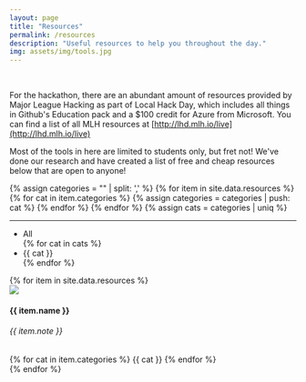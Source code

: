 ```yaml
---
layout: page
title: "Resources"
permalink: /resources
description: "Useful resources to help you throughout the day."
img: assets/img/tools.jpg
---
```

<p>&nbsp;</p>

For the hackathon, there are an abundant amount of resources provided by Major League Hacking as part of Local Hack Day, which includes all things in Github's Education pack and a $100 credit for Azure from Microsoft. You can find a list of all MLH resources at [http://lhd.mlh.io/live](http://lhd.mlh.io/live)

Most of the tools in here are limited to students only, but fret not! We've done our research and have created a list of free and cheap resources below that are open to anyone!

{% assign categories = "" | split: ',' %}
{% for item in site.data.resources %}
{% for cat in item.categories %}
{% assign categories = categories | push: cat %}
{% endfor %}
{% endfor %}
{% assign cats = categories | uniq %}

<div id="resources">
	<div class="ml-auto mr-auto text-center">
		<hr class="mt-5 mb-5">
		<ul class="nav nav-pills nav-pills-rose filters-button-group mb-5">
			<li class="nav-item">
				<a class="nav-link active" data-filter="all" data-toggle="tab">All</a>
			</li>
			{% for cat in cats %}
			<li class="nav-item">
				<a class="nav-link" data-filter=".{{ cat }}" data-toggle="tab">{{ cat }}</a>
			</li>
			{% endfor %}
		</ul>
		<div class="card-container row">
			{% for item in site.data.resources %}
			<div class="col-md-3 card-wrapper {{ item.categories | join: " "}}">
				<div class="card card-profile">
					<a href="{{ item.url }}" target="_blank">
						<div class="card-header card-header-image">
							<img class="img img-fluid" src="https://avatars.io/twitter/{{ item.twitter }}">
						</div>
					</a>
					<div class="card-body ">
						<h4 class="card-title">{{ item.name }}</h4>
						<h6 class="card-category text-gray">{{ item.note }}</h6>
					</div>
					<div class="card-footer">
						<div class="bootstrap-tagsinput rose-badge">
							{% for cat in item.categories %}
							<span class="tag badge">{{ cat }}</span>
							{% endfor %}
						</div>
					</div>
				</div>
			</div>
			{% endfor %}
		</div>
	</div>
</div>

<!--
As mentioned in the official Bootstrap 3 documentation (http://getbootstrap.com/components/#thumbnails): You can either do it like in this pen, or see more options at:

https://masonry.desandro.com/
https://isotope.metafizzy.co/
http://salvattore.com/
-->
